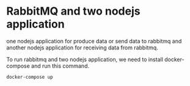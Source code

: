 # RabbitMQ and two nodejs application

one nodejs application for produce data or send data to rabbitmq and another nodejs application for receiving data from rabbitmq.

To run rabbitmq and two nodejs application, we need to install docker-compose and run this command.
```Docker
docker-compose up
```
